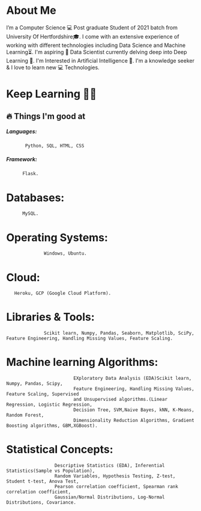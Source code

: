 # About Me

I’m a Computer Science 💻 Post graduate Student of 2021 batch from University Of Hertfordshire🎓. I come with an extensive experience of working with different technologies including Data Science and Machine Learning⏳.
I'm aspiring 🔭️ Data Scientist currently delving deep into Deep Learning  🚂.
I'm Interested in Artificial Intelligence 🤔.
I'm a knowledge seeker & I love to learn new 💻 Technologies.

# Keep Learning 👨‍🎓️
    
    
## 🔥 Things I'm good at
##### Languages: 
           Python, SQL, HTML, CSS

##### Framework: 
          Flask.

# Databases: 
          MySQL.

# Operating Systems:
                  Windows, Ubuntu.

# Cloud:
       Heroku, GCP (Google Cloud Platform).

# Libraries & Tools:
                  Scikit learn, Numpy, Pandas, Seaborn, Matplotlib, SciPy, Feature Engineering, Handling Missing Values, Feature Scaling.

# Machine learning Algorithms: 
                             EXploratory Data Analysis (EDA)Scikit learn, Numpy, Pandas, Scipy,
                             Feature Engineering, Handling Missing Values, Feature Scaling, Supervised
                             and Unsupervised algorithms.(Linear Regression, Logistic Regression,
                             Decision Tree, SVM,Naive Bayes, kNN, K-Means, Random Forest,
                             Dimensionality Reduction Algorithms, Gradient Boosting algorithms, GBM,XGBoost).

# Statistical Concepts: 
                      Descriptive Statistics (EDA), Inferential Statistics(Sample vs Population),
                      Random Variables, Hypothesis Testing, Z-test, Student t-test, Anova Test,
                      Pearson correlation coefficient, Spearman rank correlation coefficient,
                      Gaussian/Normal Distributions, Log-Normal Distributions, Covariance.

